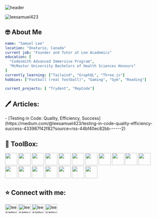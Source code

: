 <link rel="stylesheet" href="https://cdn.jsdelivr.net/gh/devicons/devicon@v2.15.1/devicon.min.css">


![header](https://capsule-render.vercel.app/api?type=waving&color=0:3a6186,100:FD746C&height=300&section=header&fontColor=d3d3d3&text=Hello%20I'm%20Sam&animation=twinkling&fontSize=90)

<span align="left"> <img src="https://komarev.com/ghpvc/?username=leesamuel423&label=Profile%20views&color=0e75b6&style=flat" alt="leesamuel423" /> </span>

<h2>🤓 About Me</h2>  

```yaml
name: "Samuel Lee"
location: "Onatario, Canada"
current job: "Founder and Tutor at Lee Academics"
education: [
  "Codesmith Advanced Immersive Program",
  "McMaster University Bachelors of Health Sciences Honours"
]
currently_learning: ["Tailwind", "GraphQL", "Three.js"]
hobbies: ["Football (real football)", "Gaming", "Gym", "Reading"]

current_projects: [ "Trydent", "RepCode"]
```
<h2 align="left">🖊️ Articles:</h2>  
<!-- BLOG-POST-LIST:START -->
- [Testing in Code: Quality, Efficiency, Success](https://medium.com/@leesamuel423/testing-in-code-quality-efficiency-success-433987f42f82?source=rss-44bf40ec82bb------2)
<!-- BLOG-POST-LIST:END -->



<h2 align="left">🧰 ToolBox:</h2>
<p align="left">
<img src="https://cdn.jsdelivr.net/gh/devicons/devicon/icons/javascript/javascript-original.svg" height="40" />
<img src="https://cdn.jsdelivr.net/gh/devicons/devicon/icons/typescript/typescript-original.svg" height="40"/>
<img src="https://cdn.jsdelivr.net/gh/devicons/devicon/icons/react/react-original.svg" height="40"/>
<img src="https://cdn.jsdelivr.net/gh/devicons/devicon/icons/css3/css3-original.svg" height="40"/>
<img src="https://cdn.jsdelivr.net/gh/devicons/devicon/icons/html5/html5-original.svg" height="40"/>
<img src="https://cdn.jsdelivr.net/gh/devicons/devicon/icons/sass/sass-original.svg" height="40"/>
<img src="https://cdn.jsdelivr.net/gh/devicons/devicon/icons/tailwindcss/tailwindcss-plain.svg" height="40"/>
<img src="https://cdn.jsdelivr.net/gh/devicons/devicon/icons/nodejs/nodejs-original.svg" height="40"/>
<img src="https://icongr.am/devicon/express-original.svg?size=128&color=c1aeae" height="40"/>
<img src="https://cdn.jsdelivr.net/gh/devicons/devicon/icons/mongodb/mongodb-original.svg" height="40"/>
<img src="https://cdn.jsdelivr.net/gh/devicons/devicon/icons/webpack/webpack-original.svg" height="40"/>
<img src="https://cdn.jsdelivr.net/gh/devicons/devicon/icons/babel/babel-original.svg" height="40"/>
<img src="https://cdn.jsdelivr.net/gh/devicons/devicon/icons/graphql/graphql-plain.svg" height="40"/>
<img src="https://cdn.jsdelivr.net/gh/devicons/devicon/icons/jest/jest-plain.svg" height="40"/>
<img src="https://asset.brandfetch.io/idIq_kF0rb/idv3zwmSiY.jpeg" height="40"/>
<img src="https://cdn.jsdelivr.net/gh/devicons/devicon/icons/eslint/eslint-original.svg" height="40"/>
<img src="https://cdn.jsdelivr.net/gh/devicons/devicon/icons/vscode/vscode-original.svg" height="40"/>
<img src="https://cdn.jsdelivr.net/gh/devicons/devicon/icons/git/git-original.svg" height="40"/>

</p>


<h2 align="left">⭐ Connect with me:</h2>
<p align="left">
  <a href="https://linkedin.com/in/leesamuel423" target="blank"><img align="center" src="https://raw.githubusercontent.com/rahuldkjain/github-profile-readme-generator/master/src/images/icons/Social/linked-in-alt.svg" alt="leesamuel423" height="30" width="40" /></a>
  <a href="https://fb.com/leesamuel423" target="blank"><img align="center" src="https://raw.githubusercontent.com/rahuldkjain/github-profile-readme-generator/master/src/images/icons/Social/facebook.svg" alt="leesamuel423" height="30" width="40" /></a>
  <a href="https://instagram.com/leesamuel423" target="blank"><img align="center" src="https://raw.githubusercontent.com/rahuldkjain/github-profile-readme-generator/master/src/images/icons/Social/instagram.svg" alt="leesamuel423" height="30" width="40" /></a>
  <a href="https://medium.com/@leesamuel423" target="blank"><img align="center" src="https://raw.githubusercontent.com/rahuldkjain/github-profile-readme-generator/master/src/images/icons/Social/medium.svg" alt="leesamuel423" height="30" width="40" /></a>
</p>
